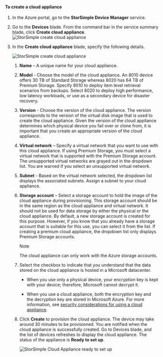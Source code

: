 #### To create a cloud appliance

1. In the Azure portal, go to the **StorSimple Device Manager** service.
2. Go to the **Devices** blade. From the command bar in the service summary blade, click **Create cloud appliance**.
    ![StorSimple create cloud appliance](./media/storsimple-8000-create-cloud-appliance-u2/sca-create1.png)
3. In the **Create cloud appliance** blade, specify the following details.
   
    ![StorSimple create cloud appliance](./media/storsimple-8000-create-cloud-appliance-u2/sca-create2m.png)
   
   1. **Name** – A unique name for your cloud appliance.
   2. **Model** - Choose the model of the cloud appliance. An 8010 device offers 30 TB of Standard Storage whereas 8020 has 64 TB of Premium Storage. Specify 8010 to deploy item level retrieval scenarios from backups. Select 8020 to deploy high performance, low latency workloads, or use as a secondary device for disaster recovery.
   3. **Version** - Choose the version of the cloud appliance. The version corresponds to the version of the virtual disk image that is used to create the cloud appliance. Given the version of the cloud appliance determines which physical device you fail over or clone from, it is important that you create an appropriate version of the cloud appliance.
   4. **Virtual network** – Specify a virtual network that you want to use with this cloud appliance. If using Premium Storage, you must select a virtual network that is supported with the Premium Storage account. The unsupported virtual networks are grayed out in the dropdown list. You are warned if you select an unsupported virtual network.
   5. **Subnet** - Based on the virtual network selected, the dropdown list displays the associated subnets. Assign a subnet to your cloud appliance.
   6. **Storage account** – Select a storage account to hold the image of the cloud appliance during provisioning. This storage account should be in the same region as the cloud appliance and virtual network. It should not be used for data storage by either the physical or the cloud appliance. By default, a new storage account is created for this purpose. However, if you know that you already have a storage account that is suitable for this use, you can select it from the list. If creating a premium cloud appliance, the dropdown list only displays Premium Storage accounts.
      
      > [!NOTE]
      > The cloud appliance can only work with the Azure storage accounts.
    
   7. Select the checkbox to indicate that you understand that the data stored on the cloud appliance is hosted in a Microsoft datacenter.
       * When you use only a physical device, your encryption key is kept with your device; therefore, Microsoft cannot decrypt it.

       * When you use a cloud appliance, both the encryption key and the decryption key are stored in Microsoft Azure. For more information, see [security considerations for using a cloud appliance](../articles/storsimple/storsimple-security.md#storsimple-virtual-device-security).
   8. Click **Create** to provision the cloud appliance. The device may take around 30 minutes to be provisioned. You are notified when the cloud appliance is successfully created. Go to Devices blade, and the list of devices refreshes to display the cloud appliance. The status of the appliance is **Ready to set up**.
      
      ![StorSimple Cloud Appliance ready to set up](./media/storsimple-8000-create-cloud-appliance-u2/sca-create3.png)

